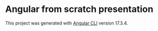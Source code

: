 # Angular from scratch presentation

This project was generated with [Angular CLI](https://github.com/angular/angular-cli) version 17.3.4.

